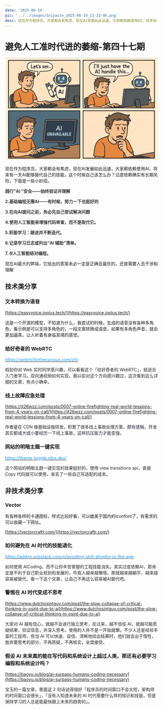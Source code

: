 ```yaml
---
date: '2025-06-19'
pic: '../../images/Snipaste_2025-06-19_11-23-06.png'
desc: 现在作为程序员，大家都会有焦虑，现在AI发展如此迅速，大家都依赖使用AI，将来有一天AI能够替代自己的技能，这个时候自己该怎么办？过度依赖确实有长期风险，下面是一些小妙招。
---
```


# 避免人工准时代进的萎缩-第四十七期

![../../images/Snipaste_2025-06-19_11-23-06.png](../../images/Snipaste_2025-06-19_11-23-06.png)

现在作为程序员，大家都会有焦虑，现在AI发展如此迅速，大家都依赖使用AI，将来有一天AI能够替代自己的技能，这个时候自己该怎么办？过度依赖确实有长期风险，下面是一些小妙招。

**<font style="color:rgb(54, 55, 55);">践行“AI ”安全——始终验证并理解</font>**

**<font style="color:rgb(54, 55, 55);">2.基础编程无需AI——有时候，努力一下也挺好的</font>**

**<font style="color:rgb(54, 55, 55);">3.在向AI提问之前，务必先自己尝试解决问题</font>**

**<font style="color:rgb(54, 55, 55);">4.使用人工智能来增强代码审查，而不是取代它。</font>**

**<font style="color:rgb(54, 55, 55);">5.积极学习：跟进并不断迭代。</font>**

**<font style="color:rgb(54, 55, 55);">6.记录学习日志或列出“AI 辅助”清单。</font>**

**<font style="color:rgb(54, 55, 55);">7.</font>**_**<font style="color:rgb(54, 55, 55);">与</font>**_**<font style="color:rgb(54, 55, 55);">人工智能结对编程。</font>**

现在AI最大的弊端，它给出的答案未必一定是正确且最优的，还是需要人去干涉和理解

## 技术类分享

### 文本转换为语音

[https://easyvoice.ioplus.tech/](https://easyvoice.ioplus.tech/)

这是一个开源的模型，不知道为什么，我尝试的时候，生成的语音没有各种多角色，看示例是可以支持多角色的，一段文案转换成语音，如果有多角色声音，就会更加逼真，让人听着有身临其境的感觉。

### 给好奇者的 WebRTC

[<font style="color:rgb(29, 155, 240);">https://webrtcforthecurious.com/zh/</font>](https://webrtcforthecurious.com/zh/)

<font style="color:rgb(38, 38, 38);">假如你对 Web 实时同学感兴趣，可以看看这个「给好奇者的 WebRTC」，挺适合入门者学习。双向通视频如何实现，我以前对这个方向感兴趣过，这次看到这么详细的文章，有点小确幸。</font>

### 线上故障应急处理

[https://jt26wzz.com/posts/0007-online-firefighting-real-world-lessions-from-4-years-on-call/](https://jt26wzz.com/posts/0007-online-firefighting-real-world-lessions-from-4-years-on-call/)

作者是<font style="color:rgb(35, 35, 51);">在 CDN 做基础设施研发，积累了很多线上事故处理方案，颇有感触，开发其实都或大或小要经历一下线上事故，这样抗压能力才能变强。</font>

### 网站的明暗主题一键实现

[<font style="color:rgb(29, 155, 240);">https://theme-toggle.rdsx.dev/</font>](https://theme-toggle.rdsx.dev/)

<font style="color:rgb(38, 38, 38);">这个网站的明暗主题一键实现的效果挺好的，使用 view transitions api，直接 Copy 代码就可以使用，省去了一些自己写适配的成本。</font>

## 非技术类分享

### Vector

有各种各样的卡通图标，样式比较好看，可以媲美于国内的iconfont了，有需求的可以收藏一下网址。

[https://vectorcraftr.com/](https://vectorcraftr.com/)

### 如何避免在 AI 时代的技能退化

[<font style="color:rgb(29, 155, 240);">https://addyo.substack.com/p/avoiding-skill-atrophy-in-the-age</font>](https://addyo.substack.com/p/avoiding-skill-atrophy-in-the-age)

<font style="color:rgb(38, 38, 38);">如何使用 AICoding，而不让你辛苦掌握的工程技能消失。其实过度依赖AI，那肯定是不利于自己职业规划和发展的，毕竟人越来越懒惰，那就越来越躺平，越来越容易被替代，看一下这个文章，让自己不再这么容易被AI替代吧。</font>

### 警惕在 AI 时代变成不思考

[https://www.dutchosintguy.com/post/the-slow-collapse-of-critical-thinking-in-osint-due-to-ai](https://www.dutchosintguy.com/post/the-slow-collapse-of-critical-thinking-in-osint-due-to-ai)

<font style="color:rgb(38, 38, 38);">大家对 AI 越有信心，就越不会进行独立思考，反过来，越不信任 AI，就越可能质疑结果，验证信息，并深入思考。使用的人并不是一开始就懒，不少人还是经验丰富的工程师，但当 AI 可以快速、自信、清晰地给出结果时，他们就会出于惰性，放弃要思考的部分，不再质疑，不再核实，全盘接受。</font>

### 假设 AI 未来真的能在写代码和系统设计上超过人类，那还有必要学习编程和系统设计吗？

[https://baoyu.io/blog/ai-surpass-humans-coding-necessary](https://baoyu.io/blog/ai-surpass-humans-coding-necessary)

<font style="color:rgb(38, 38, 38);">宝玉的一篇文章，里面这 2 句话说得很好「程序员的时间窗口不会太短，架构师的时间窗口会很长」，「没有人知道未来的 AI 时代需要什么样的知识和技能，但是保持学习的人总是能最快跟上未来的趋势的」。</font>
